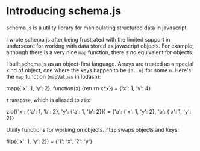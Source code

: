 # Introducing schema.js

schema.js is a utility library for manipulating structured data in javascript.

I wrote schema.js after being frustrated with the limited support in underscore for working with data stored as javascript objects. For example, although there is a very nice `map` function, there's no equivalent for objects.

I built schema.js as an object-first language. Arrays are treated as a special kind of object, one where the keys happen to be `[0..n]` for some `n`. Here's the `map` function (`mapValues` in lodash):

map({'x': 1, 'y': 2}, function(x) {return x*x}) = {'x': 1, 'y': 4}

`transpose`, which is aliased to `zip`:

zip({'x': {'a': 1, 'b': 2}, 'y': {'a': 1, 'b': 2}}) = {'a': {'x': 1, 'y': 2}, 'b': {'x': 1, 'y': 2}}

Utility functions for working on objects. `flip` swaps objects and keys:

flip({'x': 1, 'y': 2}) = {'1': 'x', '2': 'y'}

